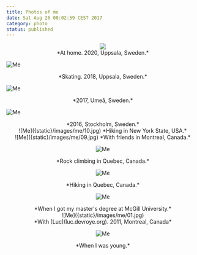 ```yaml
---
title: Photos of me
date: Sat Aug 26 00:02:59 CEST 2017
category: photo
status: published
---
```


<center>
<img src="{static}/images/me/14.png" style="max-width:450px"/>
</center>
<center>
*At home. 2020, Uppsala, Sweden.*
</center>

<!-- END_SUMMARY -->

![Me]({static}/images/me/12.jpg)
<center>
*Skating. 2018, Uppsala, Sweden.*
</center>

![Me]({static}/images/me/11.jpg)
<center>
*2017, Umeå, Sweden.*
</center>

![Me]({static}/images/me/13.jpg)
<center>
*2016, Stockholm, Sweden.*
</center>

<center>
![Me]({static}/images/me/10.jpg)
*Hiking in New York State, USA.*

<center>
![Me]({static}/images/me/09.jpg)
*With friends in Montreal, Canada.*

![Me]({static}/images/me/07.jpg)
<center>
*Rock climbing in Quebec, Canada.*

![Me]({static}/images/me/06.jpg)
<center>
*Hiking in Quebec, Canada.*

![Me]({static}/images/me/02.jpg)
<center>
*When I got my master's degree at McGill University.*

</center>
![Me]({static}/images/me/01.jpg)
<center>
*With [Luc](luc.devroye.org). 2011, Montreal, Canada*
</center>

![Me]({static}/images/me/00.jpg)
<center>
*When I was young.*
</center>
